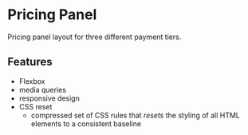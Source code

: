 # Pricing Panel
Pricing panel layout for three different payment tiers.

## Features
* Flexbox
* media queries
* responsive design
* CSS reset
  * compressed set of CSS rules that *resets* the styling of all HTML elements to a consistent baseline

